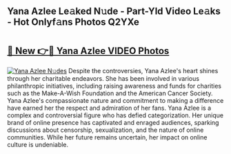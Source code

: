 ## Yana Azlee Le𝚊ked N𝚞de - Part-Yld Video Le𝚊ks - Hot Onlyf𝚊ns Photos Q2YXe

# <h2><a href="http://ab24666.deff.icu/?id=Yana+Azlee">🔗 New 👉🔴 Yana Azlee VIDEO Photos</a></h2>

[![Yana Azlee N𝚞des](https://i.imgur.com/rIISA9y.gif)](http://ab24666.deff.icu/?id=Yana+Azlee)
Despite the controversies, Yana Azlee's heart shines through her charitable endeavors. She has been involved in various philanthropic initiatives, including raising awareness and funds for charities such as the Make-A-Wish Foundation and the American Cancer Society. Yana Azlee's compassionate nature and commitment to making a difference have earned her the respect and admiration of her fans. Yana Azlee is a complex and controversial figure who has defied categorization. Her unique brand of online presence has captivated and enraged audiences, sparking discussions about censorship, sexualization, and the nature of online communities. While her future remains uncertain, her impact on online culture is undeniable.
